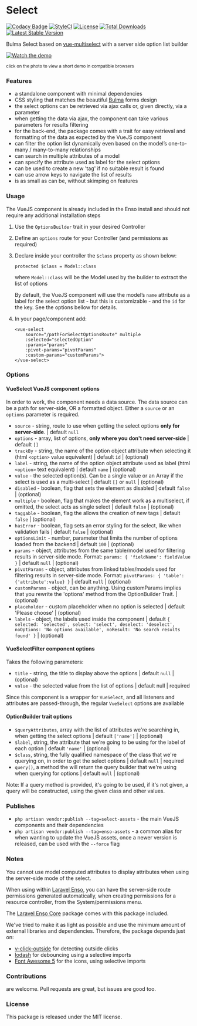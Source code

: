 <!--h-->
# Select
[![Codacy Badge](https://api.codacy.com/project/badge/Grade/c6799b0705d34fdab5cd100e7cfe6312)](https://www.codacy.com/app/laravel-enso/Select?utm_source=github.com&utm_medium=referral&utm_content=laravel-enso/Select&utm_campaign=badger)
[![StyleCI](https://styleci.io/repos/85489940/shield?branch=master)](https://styleci.io/repos/85489940)
[![License](https://poser.pugx.org/laravel-enso/select/license)](https://packagist.org/packages/laravel-enso/select)
[![Total Downloads](https://poser.pugx.org/laravel-enso/select/downloads)](https://packagist.org/packages/laravel-enso/select)
[![Latest Stable Version](https://poser.pugx.org/laravel-enso/select/version)](https://packagist.org/packages/laravel-enso/select)
<!--/h-->

Bulma Select based on [vue-multiselect](https://github.com/monterail/vue-multiselect) with a server side option list builder

[![Watch the demo](https://laravel-enso.github.io/select/screenshots/bulma_031.png)](https://laravel-enso.github.io/select/videos/bulma_demo_01.webm)

<sup>click on the photo to view a short demo in compatible browsers</sup>

### Features

- a standalone component with minimal dependencies
- CSS styling that matches the beautiful [Bulma](https://bulma.io/) forms design
- the select options can be retrieved via ajax calls or, given directly, via a parameter
- when getting the data via ajax, the component can take various parameters for results filtering
- for the back-end, the package comes with a trait for easy retrieval and formatting of the data 
as expected by the VueJS component
- can filter the option list dynamically even based on the model’s one-to-many / many-to-many relationships
- can search in multiple attributes of a model
- can specify the attribute used as label for the select options
- can be used to create a new 'tag' if no suitable result is found
- can use arrow keys to navigate the list of results
- is as small as can be, without skimping on features

### Usage

The VueJS component is already included in the Enso install and should not require any additional installation steps

1. Use the `OptionsBuilder` trait in your desired Controller

2. Define an `options` route for your Controller (and permissions as required)

3. Declare inside your controller the `$class` property as shown below:
	
	`protected $class = Model::class`
	
	where `Model::class` will be the Model used by the builder to extract the list of options
	
	By default, the VueJS component will use the model’s `name` attribute as a label for the select option list - but this is customizable - and the `id` for the key. 
	See the options bellow for details.
	
5. In your page/component add:

    ```
    <vue-select 
        source="/pathForSelectOptionsRoute" multiple        
        :selected="selectedOption"
        :params="params"
        :pivot-params="pivotParams"        
        :custom-params="customParams">
    </vue-select>
    ```

### Options

#### VueSelect VueJS component options 

In order to work, the component needs a data source. The data source can be a path for server-side, OR a formatted object. 
Either a `source` or an `options` parameter is required.

- `source` - string, route to use when getting the select options **only for server-side**. | default `null`
- `options` - array, list of options, **only where you don't need server-side** | default `[]`
- `trackBy` - string, the name of the option object attribute when selecting it (html `<option>` value equivalent) | default `id` |  (optional)
- `label` - string, the name of the option object attribute used as label (html `<option>` text equivalent) | default `name` |  (optional)
- `value` - the selected option(s). Can be a single value or an Array if the select is used as a multi-select | default `[]` or `null` |  (optional)
- `disabled` - boolean, flag that sets the element as disabled | default `false` | (optional)
- `multiple` - boolean, flag that makes the element work as a multiselect, if omitted, the select acts as single select | default `false` | (optional)
- `taggable` - boolean, flag the allows the creation of new tags | default `false` | (optional)
- `hasError` - boolean, flag sets an error styling for the select, like when validation fails | default `false` | (optional)
- `optionsLimit` - number, parameter that limits the number of options loaded from the backend | default `100` | (optional)
- `params` - object, attributes from the same table/model used for filtering results in server-side mode. 
Format: `params: { 'fieldName': fieldValue }` | default `null` | (optional)
- `pivotParams` - object, attributes from linked tables/models used for filtering results in server-side mode. 
Format: `pivotParams: { 'table': {'attribute':value} }` | default `null` | (optional)
- `customParams` - object, can be anything. 
Using customParams implies that you rewrite the 'options' method from the OptionBuilder Trait. | (optional)
- `placeholder` - custom placeholder when no option is selected | default 'Please choose' | (optional)
- `labels` - object, the labels used inside the component | default `{ selected: 'selected', select: 'select', deselect: 'deselect', noOptions: 'No options available', noResult: 'No search results found' }` | (optional)


#### VueSelectFilter component options 
Takes the following parameters:	
- `title` - string, the title to display above the options | default `null` | (optional)	
- `value` -  the selected value from the list of options | default null | required	
	
Since this component is a wrapper for `VueSelect`, and all listeners and attributes are passed-through,	
the regular `VueSelect` options are available

#### OptionBuilder trait options

- `$queryAttributes`, array with the list of attributes we're searching in, when getting the select options | default `['name']` | (optional) 
- `$label`, string, the attribute that we're going to be using for the label of each option | default `'name'` | (optional)
- `$class`, string, the fully qualified namespace of the class that we're querying on, in order to get the select options | default `null` | required
- `query()`, a method the will return the query builder that we're using when querying for options | default `null` | (optional)

Note: If a query method is provided, it's going to be used, if it's not given, a query will be constructed, using the given class and other values.

### Publishes

- `php artisan vendor:publish --tag=select-assets` - the main VueJS components and their dependencies
- `php artisan vendor:publish --tag=enso-assets` - a common alias for when wanting to update the VueJS assets,
once a newer version is released, can be used with the `--force` flag

### Notes

You cannot use model computed attributes to display attributes when using the server-side mode of the select.

When using within [Laravel Enso](https://github.com/laravel-enso/enso), you can have the server-side route permissions generated automatically, when creating permissions for a resource controller, from the System/permissions menu.

The [Laravel Enso Core](https://github.com/laravel-enso/Core) package comes with this package included.

We've tried to make it as light as possible and use the minimum amount of external libraries and dependencies.
Therefore, the package depends just on:
 - [v-click-outside](https://github.com/ndelvalle/v-click-outside) for detecting outside clicks 
 - [lodash](https://github.com/lodash/lodash) for debouncing using a selective imports
 - [Font Awesome 5](https://fontawesome.com/) for the icons, using selective imports

<!--h-->
### Contributions

are welcome. Pull requests are great, but issues are good too.

### License

This package is released under the MIT license.
<!--/h-->
